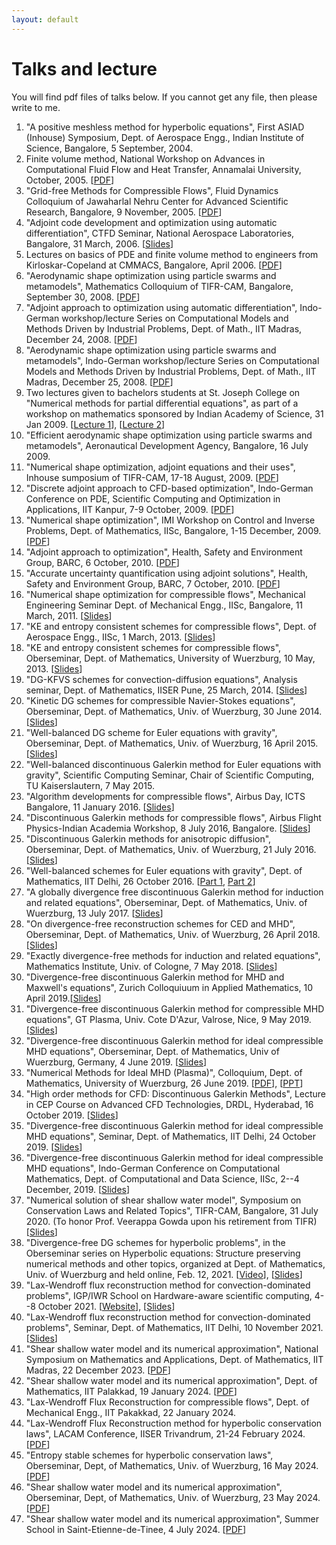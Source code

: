 ```yaml
---
layout: default
---
```


# Talks and lecture

You will find pdf files of talks below. If you cannot get any file, then please write to me.

<ol>

<li>
"A positive meshless method for hyperbolic equations", First ASIAD       (Inhouse) Symposium, Dept. of Aerospace Engg., Indian Institute of Science,     Bangalore, 5 September, 2004.
</li>

<li>
Finite volume method, National Workshop on Advances in Computational Fluid Flow and Heat Transfer, Annamalai University, October, 2005. [<a href="http://bitbucket.org/cpraveen/www/downloads/annamalai.pdf">PDF</a>]
</li>

<li>
"Grid-free Methods for Compressible Flows", Fluid Dynamics  Colloquium of Jawaharlal Nehru Center for Advanced Scientific Research, Bangalore, 9 November, 2005. [<a href="http://bitbucket.org/cpraveen/www/downloads/jnc2005.pdf">PDF</a>]
</li>

<li>
"Adjoint code development and optimization using automatic differentiation", CTFD Seminar, National Aerospace Laboratories, Bangalore, 31 March, 2006. [<a href="http://bitbucket.org/cpraveen/www/downloads/adjoint_nal2006.pdf">Slides</a>]
</li>

<li>
Lectures on basics of PDE and finite volume method to engineers from Kirloskar-Copeland at CMMACS, Bangalore, April 2006. [<a href="http://bitbucket.org/cpraveen/www/downloads/cmmacs06.pdf">PDF</a>]
</li>

<li>
"Aerodynamic shape optimization using particle swarms and metamodels",   Mathematics Colloquium of TIFR-CAM, Bangalore, September 30, 2008. [<a href="http://bitbucket.org/cpraveen/www/downloads/tifrcam-30sep2008.pdf">PDF</a>]
</li>

<li>
"Adjoint approach to optimization using automatic differentiation", Indo-German workshop/lecture Series on Computational Models and Methods Driven by Industrial Problems, Dept. of Math., IIT Madras, December 24, 2008. [<a href="http://bitbucket.org/cpraveen/www/downloads/adjoint-iitm-nov2008.pdf">PDF</a>]
</li>

<li>
"Aerodynamic shape optimization using particle swarms and metamodels",  Indo-German workshop/lecture Series on Computational Models and Methods Driven by Industrial Problems, Dept. of Math., IIT Madras, December 25, 2008. [<a href="http://bitbucket.org/cpraveen/www/downloads/pso-iitm-nov2008.pdf">PDF</a>]
</li>

<li>
Two lectures given to bachelors students at St. Joseph College on "Numerical methods for partial differential equations", as part of a workshop  on mathematics sponsored by Indian Academy of Science, 31 Jan 2009. [<a href="http://bitbucket.org/cpraveen/www/downloads/pde1.pdf">Lecture 1</a>], [<a href="http://bitbucket.org/cpraveen/www/downloads/pde2.pdf">Lecture 2</a>]
</li>

<li>
"Efficient aerodynamic shape optimization using particle swarms and metamodels", Aeronautical Development Agency, Bangalore, 16 July 2009.
</li>

<li>
"Numerical shape optimization, adjoint equations and their uses", Inhouse sumposium of TIFR-CAM, 17-18 August, 2009. [<a href="http://bitbucket.org/cpraveen/www/downloads/tifrcam-18aug2009.pdf">PDF</a>]
</li>

<li>
"Discrete adjoint approach to CFD-based optimization", Indo-German       Conference on PDE, Scientific Computing and Optimization in Applications, IIT Kanpur, 7-9 October, 2009. [<a href="http://bitbucket.org/cpraveen/www/downloads/iitkan-oct2009.pdf">PDF</a>]
</li>

<li>
"Numerical shape optimization", IMI Workshop on Control and Inverse      Problems, Dept. of Mathematics, IISc, Bangalore, 1-15 December, 2009. [<a href="http://bitbucket.org/cpraveen/www/downloads/imi-dec2009.pdf">PDF</a>]
</li>

<li>
"Adjoint approach to optimization", Health, Safety and Environment Group, BARC, 6 October, 2010. [<a href="http://bitbucket.org/cpraveen/www/downloads/barc-adjopt-6oct2010.pdf">PDF</a>]
</li>

<li>
"Accurate uncertainty quantification using adjoint solutions", Health, Safety and Environment Group, BARC, 7 October, 2010. [<a href="http://bitbucket.org/cpraveen/www/downloads/barc-adjuq-7oct2010.pdf">PDF</a>]
</li>

<li>
"Numerical shape optimization for compressible flows", Mechanical Engineering Seminar Dept. of Mechanical Engg., IISc, Bangalore, 11 March, 2011. [<a href="http://bitbucket.org/cpraveen/www/downloads/iisc_mech.pdf">Slides</a>]
</li>

<li>
"KE and entropy consistent schemes for compressible flows", Dept. of Aerospace Engg., IISc, 1 March, 2013. [<a href="http://bitbucket.org/cpraveen/www/downloads/aero_iisc_mar2013.pdf">Slides</a>]
</li>

<li>
"KE and entropy consistent schemes for compressible flows", Oberseminar, Dept. of Mathematics, University of Wuerzburg, 10 May, 2013. [<a href="http://bitbucket.org/cpraveen/www/downloads/wurzburg_10May2013.pdf">Slides</a>]
</li>

<li>
"DG-KFVS schemes for convection-diffusion equations", Analysis seminar,  Dept. of Mathematics, IISER Pune, 25 March, 2014. [<a href="http://bitbucket.org/cpraveen/www/downloads/slides_iiser.pdf">Slides</a>]
</li>

<li>
"Kinetic DG schemes for compressible Navier-Stokes equations", Oberseminar, Dept. of Mathematics, Univ. of Wuerzburg, 30 June 2014. [<a href="http://bitbucket.org/cpraveen/www/downloads/slides_wurzburg.pdf">Slides</a>]
</li>

<li>
"Well-balanced DG scheme for Euler equations with gravity", Oberseminar, Dept. of Mathematics, Univ. of Wuerzburg, 16 April 2015. [<a href="http://bitbucket.org/cpraveen/www/downloads/dgwb_wurzburg.pdf">Slides</a>]
</li>

<li>
"Well-balanced discontinuous Galerkin method for Euler equations with    gravity", Scientific Computing Seminar, Chair of Scientific Computing, TU       Kaiserslautern, 7 May 2015.
</li>

<li>
"Algorithm developments for compressible flows", Airbus Day, ICTS Bangalore, 11 January 2016. [<a href="http://bitbucket.org/cpraveen/www/downloads/airbus_day2016.pdf">Slides</a>]
</li>

<li>
"Discontinuous Galerkin methods for compressible flows", Airbus Flight Physics-Indian Academia Workshop, 8 July 2016, Bangalore. [<a href="http://bitbucket.org/cpraveen/www/downloads/airbus_08July2016.pdf">Slides</a>]
</li>

<li>
"Discontinuous Galerkin methods for anisotropic diffusion", Oberseminar, Dept. of Mathematics, Univ. of Wuerzburg, 21 July 2016. [<a href="http://bitbucket.org/cpraveen/www/downloads/anisodiff_wuerzburg2016.pdf">Slides</a>]
</li>

<li>
"Well-balanced schemes for Euler equations with gravity", Dept. of Mathematics, IIT Delhi, 26 October 2016. [<a href="http://bitbucket.org/cpraveen/www/downloads/IITD_26oct2016a.pdf">Part 1</a>, <a href="http://bitbucket.org/cpraveen/www/downloads/IITD_26oct2016b.pdf">Part 2</a>]
</li>

<li>
"A globally divergence free discontinuous Galerkin method for induction and related equations", Oberseminar, Dept. of Mathematics, Univ. of Wuerzburg, 13 July 2017. [<a href="http://bitbucket.org/cpraveen/www/downloads/induction_RTDG_wurzburg2017.pdf">Slides</a>]
</li>

<li>
"On divergence-free reconstruction schemes for CED and MHD",             Oberseminar, Dept. of Mathematics, Univ. of Wuerzburg, 26 April 2018. [<a href="http://bitbucket.org/cpraveen/www/downloads/wuerzburg_26April2018.pdf">Slides</a>]
</li>

<li>
"Exactly divergence-free methods for induction and related equations", Mathematics Institute, Univ. of Cologne, 7 May 2018. [<a href="http://bitbucket.org/cpraveen/www/downloads/cologne_7May2018.pdf">Slides</a>]
</li>

<li>
"Divergence-free discontinuous Galerkin method for MHD and Maxwell's     equations", Zurich Colloquiuum in Applied Mathematics, 10 April 2019.[<a href="http://bitbucket.org/cpraveen/www/downloads/eth_10April2019.pdf">Slides</a>]
</li>

<li>
"Divergence-free discontinuous Galerkin method for compressible MHD      equations", GT Plasma, Univ. Cote D'Azur, Valrose, Nice, 9 May 2019. [<a href="http://bitbucket.org/cpraveen/www/downloads/valrose_9May2019.pdf">Slides</a>]
</li>

<li>
"Divergence-free discontinuous Galerkin method for ideal compressible MHD equations", Oberseminar, Dept. of Mathematics, Univ of Wuerzburg, Germany, 4    June 2019. [<a href="http://bitbucket.org/cpraveen/www/downloads/wuerzburg_4June2019.pdf">Slides</a>]
</li>

<li>
"Numerical Methods for Ideal MHD (Plasma)", Colloquium, Dept. of         Mathematics, University of Wuerzburg, 26 June 2019. [<a href="http://bitbucket.org/cpraveen/www/downloads/wuerzburg_26June2019.pdf">PDF</a>], [<a href="http://bitbucket.org/cpraveen/www/downloads/wuerzburg_26June2019.pptx">PPT</a>]
</li>

<li>
"High order methods for CFD: Discontinuous Galerkin Methods", Lecture in CEP Course on Advanced CFD Technologies, DRDL, Hyderabad, 16 October 2019. [<a href="http://bitbucket.org/cpraveen/www/downloads/drdl_dg_cep_Oct2019.pdf">Slides</a>]
</li>

<li>
"Divergence-free discontinuous Galerkin method for ideal compressible MHD equations", Seminar, Dept. of Mathematics, IIT Delhi, 24 October 2019. [<a href="http://bitbucket.org/cpraveen/www/downloads/iitd_24Oct2019.pdf">Slides</a>]
</li>

<li>
"Divergence-free discontinuous Galerkin method for ideal compressible MHD       equations", Indo-German Conference on Computational Mathematics, Dept. of Computational and Data Science, IISc, 2--4 December, 2019. [<a href="http://bitbucket.org/cpraveen/www/downloads/igcm_cds_4Dec2019.pdf">Slides</a>]
</li>

<li>
"Numerical solution of shear shallow water model", Symposium on Conservation Laws and Related Topics", TIFR-CAM, Bangalore, 31 July 2020. (To honor Prof. Veerappa Gowda upon his retirement from TIFR) [<a href="http://bitbucket.org/cpraveen/www/downloads/symp_gowda_31July2020.pdf">Slides</a>]
</li>

<li>
"Divergence-free DG schemes for hyperbolic problems", in the Oberseminar series on Hyperbolic equations: Structure preserving numerical methods and other topics, organized at Dept. of Mathematics, Univ. of Wuerzburg and held online, Feb. 12, 2021.  [<a href="https://ifm.mathematik.uni-wuerzburg.de/~klingen/struct-pres-seminar.html">Video</a>], [<a href="http://bitbucket.org/cpraveen/www/downloads/wuerzburg_12Feb2021.pdf">Slides</a>]
</li>

<li>
"Lax-Wendroff flux reconstruction method for convection-dominated problems", IGP/IWR School on Hardware-aware scientific computing, 4--8 October 2021. [<a href="https://conan.iwr.uni-heidelberg.de/events/hasc_summerschool2021/">Website</a>], [<a href="http://bitbucket.org/cpraveen/www/downloads/igp_iwr_workshop_oct2021.pdf">Slides</a>]
</li>

<li>
"Lax-Wendroff flux reconstruction method for convection-dominated problems", Seminar, Dept. of Mathematics, IIT Delhi, 10 November 2021. [<a href="http://bitbucket.org/cpraveen/www/downloads/iitd_10Nov2021.pdf">Slides</a>]
</li>

<li>
"Shear shallow water model and its numerical approximation", National Symposium on Mathematics and Applications, Dept. of Mathematics, IIT Madras, 22 December 2023. [<a href="https://bitbucket.org/cpraveen/www/downloads/iitm_dec2023.pdf">PDF</a>]
</li>

<li>
"Shear shallow water model and its numerical approximation", Dept. of Mathematics, IIT Palakkad, 19 January 2024. [<a href="https://bitbucket.org/cpraveen/www/downloads/iitpkd_jan2024.pdf">PDF</a>]
</li>

<li>
"Lax-Wendroff Flux Reconstruction for compressible flows", Dept. of Mechanical Engg., IIT Pakakkad, 22 January 2024.
</li>

<li>
"Lax-Wendroff Flux Reconstruction method for hyperbolic conservation laws", LACAM Conference, IISER Trivandrum, 21-24 February 2024. [<a href="https://bitbucket.   org/cpraveen/www/downloads/iiser_tvm_feb2024.pdf">PDF</a>]
</li>

<li>
"Entropy stable schemes for hyperbolic conservation laws", Oberseminar, Dept, of Mathematics, Univ. of Wuerzburg, 16 May 2024. [<a href="https://bitbucket.org/cpraveen/www/downloads/wuerzburg_estable_May2024.pdf">PDF</a>]
</li>

<li>
"Shear shallow water model and its numerical approximation", Oberseminar, Dept, of Mathematics, Univ. of Wuerzburg, 23 May 2024. [<a href="https://bitbucket.org/cpraveen/www/downloads/wuerzburg_may2024.pdf">PDF</a>]
</li>

<li>
"Shear shallow water model and its numerical approximation", Summer School in Saint-Etienne-de-Tinee, 4 July 2024. [<a href="https://bitbucket.org/cpraveen/www/downloads/st_etienne_de_tinee_jul2024.pdf">PDF</a>]
</li>

</ol>
